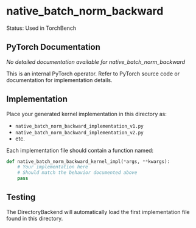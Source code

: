 # native_batch_norm_backward

Status: Used in TorchBench

## PyTorch Documentation

*No detailed documentation available for native_batch_norm_backward*

This is an internal PyTorch operator. Refer to PyTorch source code or documentation for implementation details.

## Implementation

Place your generated kernel implementation in this directory as:
- `native_batch_norm_backward_implementation_v1.py`
- `native_batch_norm_backward_implementation_v2.py`
- etc.

Each implementation file should contain a function named:
```python
def native_batch_norm_backward_kernel_impl(*args, **kwargs):
    # Your implementation here
    # Should match the behavior documented above
    pass
```

## Testing

The DirectoryBackend will automatically load the first implementation file found in this directory.
